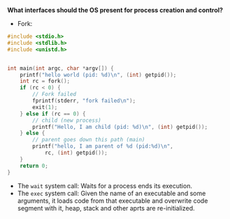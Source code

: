 **What interfaces should the OS present for process creation and control?**

- Fork:
```c
#include <stdio.h>
#include <stdlib.h>
#include <unistd.h>


int main(int argc, char *argv[]) {
	printf("hello world (pid: %d)\n", (int) getpid());
	int rc = fork();
	if (rc < 0) {
		// Fork failed	
		fprintf(stderr, "fork failed\n");
		exit(1);
	} else if (rc == 0) {
		// child (new process)
		printf("Hello, I am child (pid: %d)\n", (int) getpid());	
	} else {
		// parent goes down this path (main)
		printf("hello, I am parent of %d (pid:%d)\n",
			rc, (int) getpid());
	}
	return 0;
}
```

- The `wait` system call: Waits for a process ends its execution. 
- The `exec` system call: Given the name of an executable and some arguments, it loads code from that executable and overwrite code segment with it, heap, stack and other aprts are re-initialized. 